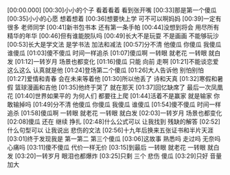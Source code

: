 [00:00.000]
[00:30]小小的个子 看着看着 看到张开嘴
[00:33]那是第一个傻瓜
[00:35]小小的心愿 想着想着
[00:36]想要快上学 可不可以啊妈妈
[00:39]一定有很多 老师同学
[00:41]新书包书本 还有第一条手帕
[00:44]没想到将会 用尽所有 精华的年华
[00:46]但有谁能脱队吗
[00:49]长大不是玩耍 不是画画 不能够玩沙
[00:53]长大是学文法 是学书法 加法和减法
[00:57]分不清 他傻瓜 你傻瓜 我傻瓜 谁傻瓜
[01:03]傻不傻瓜 时间一样追杀
[01:07]傻瓜啊 一转眼 就老花 一转眼 就白发
[01:12]一转岁月 场景也都变化
[01:16]傻瓜 只能 向前 走啊
[01:21]不能谈恋爱 这么这么 认真就是他
[01:24]登场第二个傻瓜
[01:26]大人告诉他 别怕别怕
[01:27]爱情和青春 会在未来等着他
[01:30]所以他丢了 诗和天真
[01:32]寒假和暑假 篮球漫画和吉他
[01:35]他终于哭了 就在那天
[01:37]回忆缺席了 最后一次凤凰花
[01:40]世界如果平的 为何人们 都要往上爬
[01:44]活着不是赢家 就是输家 你敢输掉吗
[01:49]分不清 他傻瓜 你傻瓜 我傻瓜 谁傻瓜
[01:54]傻不傻瓜 时间一样追杀
[01:58]傻瓜啊 一转眼 就老花 一转眼 就白发
[02:03]一转岁月 场景也都变化
[02:08]傻瓜 还在 继续 挣扎
[02:48]什么公式可以 让我找到 残缺的解答
[02:52]什么句型可以 让我说出 悲伤的文法
[02:56]十九年后换来五张证书和半片天涯
[03:01]终于发现我是 第一第二 第三个傻瓜
[03:06]这故事 熟悉吗 走过吗 无奈吗 心痛吗
[03:11]傻不傻瓜 代价一样无价
[03:15]到最后 一转眼 就老花 一转眼 就白发
[03:20]一转岁月 眼泪也都爆炸
[03:25]只剩 三个 悲伤 傻瓜
[03:29]只好 音量 加大